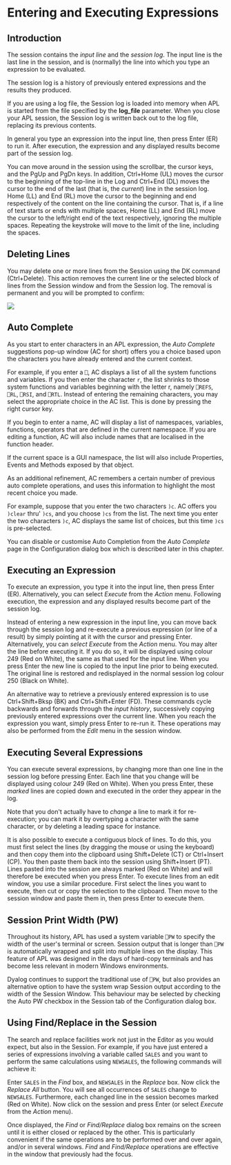 <h1 class="heading"><span class="name">Entering and Executing Expressions</span></h1>

## Introduction

The session contains the *input line* and the *session log*. The input line is the last line in the session, and is (normally) the line into which you type an expression to be evaluated.

The session log is a history of previously entered expressions and the results they produced.

If you are using a log file, the Session log is loaded into memory when APL is started from the file specified by the **log_file** parameter. When you close your APL session, the Session log is written back out to the log file, replacing its previous contents.

In general you type an expression into the input line, then press Enter (ER) to run it. After execution, the expression and any displayed results become part of the session log.

You can move around in the session using the scrollbar, the cursor keys, and the PgUp and PgDn keys. In addition, Ctrl+Home (UL) moves the cursor to the beginning of the top-line in the Log and Ctrl+End (DL) moves the cursor to the end of the last (that is, the *current*) line in the session log. Home (LL) and End (RL) move the cursor to the beginning and end respectively of the content on the line containing the cursor. That is, if a line of text starts or ends with multiple spaces, Home (LL) and End (RL) move the cursor to the left/right end of the text respectively, ignoring the multiple spaces. Repeating the keystroke will move to the limit of the line, including the spaces.

## Deleting Lines

You may delete one or more lines from the Session using the DK command (Ctrl+Delete). This action removes the current line or the selected block of lines  from the Session window and from the Session log. The removal is permanent and you will be prompted to confirm:

![](img/modify-session-log.png)

## Auto Complete

As you start to enter characters in an APL expression, the *Auto Complete* suggestions pop-up window (AC for short) offers you a choice based upon the characters you have already entered and the current context.

For example, if you enter a `⎕`, AC displays a list of all the system functions and variables. If you then enter the character `r`, the list shrinks to those system functions and variables beginning with the letter r, namely `⎕REFS`, `⎕RL`, `⎕RSI`, and `⎕RTL`. Instead of entering the remaining characters, you may select the appropriate choice in the AC list. This is done by pressing the right cursor key.

If you begin to enter a name, AC will display a list of namespaces, variables, functions, operators that are defined in the current namespace. If you are editing a function, AC will also include names that are localised in the function header.

If the current space is a GUI namespace, the list will also include Properties, Events and Methods exposed by that object.

As an additional refinement, AC remembers a certain number of previous auto complete operations, and uses this information to highlight the most recent choice you made.

For example, suppose that you enter the two characters `)c`. AC offers you `)clear` thru' `)cs`, and you choose `)cs` from the list. The next time you enter the two characters `)c`, AC displays the same list of choices, but this time `)cs` is pre-selected.

You can disable or customise Auto Completion from the *Auto Complete* page in the Configuration dialog box which is described later in this chapter.

## Executing an Expression

To execute an expression, you type it into the input line, then press Enter (ER). Alternatively, you can select *Execute* from the *Action* menu. Following execution, the expression and any displayed results become part of the session log.

Instead of entering a new expression in the input line, you can move back through the session log and re-execute a previous expression (or line of a result) by simply pointing at it with the cursor and pressing Enter. Alternatively, you can *select Execute* from the *Action* menu. You may alter the line before executing it. If you do so, it will be displayed using colour 249 (Red on White), the same as that used for the input line. When you press Enter the new line is copied to the input line prior to being executed. The original line is restored and redisplayed in the normal session log colour 250 (Black on White).

An alternative way to retrieve a previously entered expression is to use Ctrl+Shift+Bksp (BK) and Ctrl+Shift+Enter (FD). These commands cycle backwards and forwards through the *input history*, successively copying previously entered expressions over the current line. When you reach the expression you want, simply press Enter to re-run it. These operations may also be performed from the *Edit* menu in the session window.

## Executing Several Expressions

You can execute several expressions, by changing more than one line in the session log before pressing Enter. Each line that you change will be displayed using colour 249 (Red on White). When you press Enter, these *marked* lines are copied down and executed in the order they appear in the log.

Note that you don't actually have to *change* a line to mark it for re-execution; you can mark it by overtyping a character with the same character, or by deleting a leading space for instance.

It is also possible to execute a contiguous block of lines. To do this, you must first select the lines (by dragging the mouse or using the keyboard) and then copy them into the clipboard using Shift+Delete (CT) or Ctrl+Insert (CP). You then paste them back into the session using Shift+Insert (PT). Lines pasted into the session are always marked (Red on White) and will therefore be executed when you press Enter. To execute lines from an edit window, you use a similar procedure. First select the lines you want to execute, then cut or copy the selection to the clipboard. Then move to the session window and paste them in, then press Enter to execute them.

## Session Print Width (PW)

Throughout its history, APL has used a system variable `⎕PW` to specify the width of the user's terminal or screen. Session output that is longer than `⎕PW` is automatically wrapped and split into multiple lines on the display. This feature of APL was designed in the days of hard-copy terminals and has become less relevant in modern Windows environments.

Dyalog continues to support the traditional use of `⎕PW`, but also provides an alternative option to have the system wrap Session output according to the width of the Session Window. This behaviour may be selected by checking the Auto PW checkbox in the Session tab of the Configuration dialog box.

## Using Find/Replace in the Session

The search and replace facilities work not just in the Editor as you would expect, but also in the Session. For example, if you have just entered a series of expressions involving a variable called `SALES` and you want to perform the same calculations using `NEWSALES`, the following commands will achieve it:

Enter `SALES` in the *Find* box, and `NEWSALES` in the *Replace* box. Now click the *Replace All* button. You will see all occurrences of `SALES` change to `NEWSALES`. Furthermore, each changed line in the session becomes marked (Red on White). Now click on the session and press Enter (or select *Execute* from the *Action* menu).

Once displayed, the *Find* or *Find/Replace* dialog box remains on the screen until it is either closed or replaced by the other. This is particularly convenient if the same operations are to be performed over and over again, and/or in several windows. *Find* and *Find/Replace* operations are effective in the window that previously had the focus.
